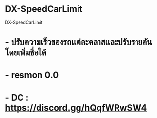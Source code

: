 # DX-SpeedCarLimit
DX-SpeedCarLimit

# - ปรับความเร็วของรถเเต่ละคลาสเเละปรับรายคันโดยเพิ่มชื่อได้
# - resmon 0.0

# - DC : https://discord.gg/hQqfWRwSW4